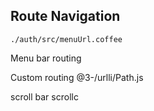 ## Route Navigation

`./auth/src/menuUrl.coffee`

Menu bar routing

Custom routing
@3-/urlli/Path.js

scroll bar
scrollc